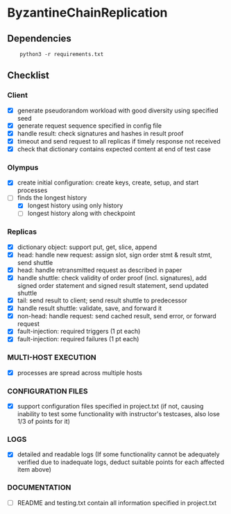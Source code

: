 # ByzantineChainReplication


## Dependencies

```
    python3 -r requirements.txt
```

## Checklist

### Client

- [x] generate pseudorandom workload with good diversity using specified seed  
- [x] generate request sequence specified in config file  
- [x] handle result: check signatures and hashes in result proof  
- [x] timeout and send request to all replicas if timely response not received  
- [x] check that dictionary contains expected content at end of test case  

### Olympus

- [x] create initial configuration: create keys, create, setup, and start processes 
- [ ] finds the longest history
    - [x] longest history using only history 
    - [ ] longest history along with checkpoint

### Replicas

- [x] dictionary object: support put, get, slice, append  
- [x] head: handle new request: assign slot, sign order stmt & result stmt, send shuttle  
- [x] head: handle retransmitted request as described in paper  
- [x] handle shuttle: check validity of order proof (incl. signatures), add signed order statement and signed result statement, send updated shuttle  
- [x] tail: send result to client; send result shuttle to predecessor  
- [x] handle result shuttle: validate, save, and forward it  
- [x] non-head: handle request: send cached result, send error, or forward request  
- [x] fault-injection: required triggers (1 pt each)  
- [x] fault-injection: required failures (1 pt each)  

### MULTI-HOST EXECUTION  
- [x] processes are spread across multiple hosts  

### CONFIGURATION FILES  
- [x] support configuration files specified in project.txt (if not, causing inability to test some functionality with instructor's testcases, also lose 1/3 of points for it)  

### LOGS  
- [x] detailed and readable logs (If some functionality cannot be adequately verified due to inadequate logs, deduct suitable points for each affected item above)  

### DOCUMENTATION  
- [ ] README and testing.txt contain all information specified in project.txt  
